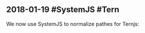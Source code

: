## 2018-01-19 #SystemJS #Tern

We now use SystemJS to normalize pathes for Ternjs:

<script>
import tern, * as t from 'src/external/aexpr/tern/tern.js';
import 'src/external/aexpr/tern/def.js';
import 'src/external/aexpr/tern/comment.js';
import 'src/external/aexpr/tern/infer.js';
import 'src/external/aexpr/tern/modules.js';
import 'src/external/aexpr/tern/es_modules.js';

let server;
new Promise(async (resolve, reject) => {
  t;

  let browserJSON = await fetch('src/external/aexpr/tern/browser.json').then(res => res.json());
  let chaiJSON = await fetch('src/external/aexpr/tern/chai.json').then(res => res.json());
  let ecmascriptJSON = await fetch('src/external/aexpr/tern/ecmascript.json').then(res => res.json());

  server = new tern.Server({
    getFile(fileName, callback) {
      lively.notify(`tern.Server get ${fileName}`);
      fetch(fileName)
        .then(res => res.text())
        .then(text => callback(null, text))
        .catch(callback);
    },
    async: true,
    // ecmaVersion: 6,
    defs: [
      browserJSON,
      chaiJSON,
      ecmascriptJSON
    ],
    plugins: {
      es_modules: true
    }
  });

  server.addFile('https://lively-kernel.org/lively4/foo/foo.js', `
import { a } from './x';
var d = a();
d;`);
  server.addFile('src/client/reactive/tern-spike/a.js');
  server.addFile('https://lively-kernel.org/lively4/foo/x', `
export function a() {
  return document.createElement('span');
}`);

  server.request({
    query: {
      type: "definition",
      file: 'src/client/reactive/tern-spike/a.js',
      end: {
        line: 1,
        ch: 11
      },
      lineCharPositions: true
    },
    //files: [],
    //timeout: 10 * 1000
  }, (error, response) => {
    if(error) {
      lively.error(error);
      reject(error);
    } else {
      lively.notify(response, undefined, undefined, undefined, 'green');
      resolve(response);
    }
  });
});
</script>
